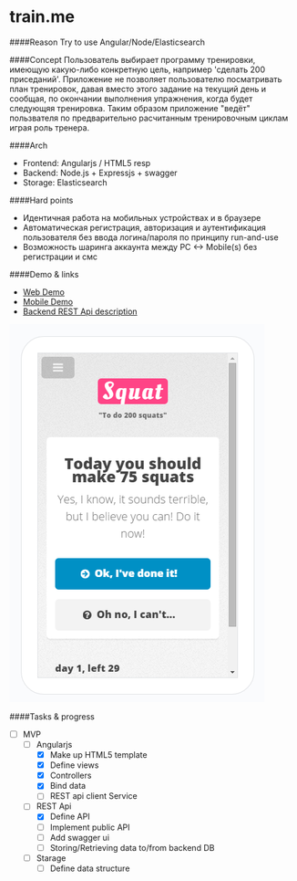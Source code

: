 train.me
========

####Reason
Try to use Angular/Node/Elasticsearch

####Concept
Пользователь выбирает программу тренировки, имеющую какую-либо конкретную цель, например 'сделать 200 приседаний'. 
Приложение не позволяет пользователю посматривать план тренировок, давая вместо этого задание на текущий день 
и сообщая, по окончании выполнения упражнения, когда будет следующяя тренировка. 
Таким образом приложение "ведёт" пользвателя по предварительно расчитанным тренировочным циклам играя роль тренера.


####Arch
- Frontend: Angularjs / HTML5 resp
- Backend: Node.js + Expressjs + swagger
- Storage: Elasticsearch


####Hard points
- Идентичная работа на мобильных устройствах и в браузере
- Автоматическая регистрация, авторизация и аутентификация пользователя без ввода логина/пароля по принципу run-and-use
- Возможность шаринга аккаунта между PC <-> Mobile(s) без регистрации и смс


####Demo & links
- [Web Demo](http://train_me-c9-paveltimofeev.c9.io/frontend/webapp/#/)
- [Mobile Demo](http://train_me-c9-paveltimofeev.c9.io/frontend/webapp/Preview.htm)
- [Backend REST Api description](http://github.com/paveltimofeev/train.me/wiki/Backend-REST-API-Description)

![Mobile Demo screeshot](https://raw.githubusercontent.com/paveltimofeev/train.me/master/screenshot.png)

####Tasks & progress
- [ ] MVP
  - [ ] Angularjs
    - [x] Make up HTML5 template
    - [x] Define views
    - [x] Controllers
    - [x] Bind data 
    - [ ] REST api client Service
  - [ ] REST Api
    - [x] Define API
    - [ ] Implement public API
    - [ ] Add swagger ui
    - [ ] Storing/Retrieving data to/from backend DB
  - [ ] Starage
    - [ ] Define data structure
